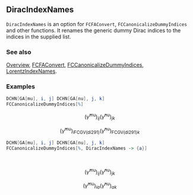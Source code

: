 ## DiracIndexNames

`DiracIndexNames` is an option for `FCFAConvert`, `FCCanonicalizeDummyIndices` and other functions. It renames the generic dummy Dirac indices to the indices in the supplied list.

### See also

[Overview](Extra/FeynCalc.md), [FCFAConvert](FCFAConvert.md), [FCCanonicalizeDummyIndices](FCCanonicalizeDummyIndices.md), [LorentzIndexNames](LorentzIndexNames.md).

### Examples

```mathematica
DCHN[GA[mu], i, j] DCHN[GA[nu], j, k]
FCCanonicalizeDummyIndices[%]
```

$$\left(\bar{\gamma }^{\text{mu}}\right){}_{ij} \left(\bar{\gamma }^{\text{nu}}\right){}_{jk}$$

$$\left(\bar{\gamma }^{\text{mu}}\right){}_{i\text{FCGV}(\text{di291})} \left(\bar{\gamma }^{\text{nu}}\right){}_{\text{FCGV}(\text{di291})k}$$

```mathematica
DCHN[GA[mu], i, j] DCHN[GA[nu], j, k]
FCCanonicalizeDummyIndices[%, DiracIndexNames -> {a}] 
  
 

```

$$\left(\bar{\gamma }^{\text{mu}}\right){}_{ij} \left(\bar{\gamma }^{\text{nu}}\right){}_{jk}$$

$$\left(\bar{\gamma }^{\text{mu}}\right){}_{ia} \left(\bar{\gamma }^{\text{nu}}\right){}_{ak}$$
